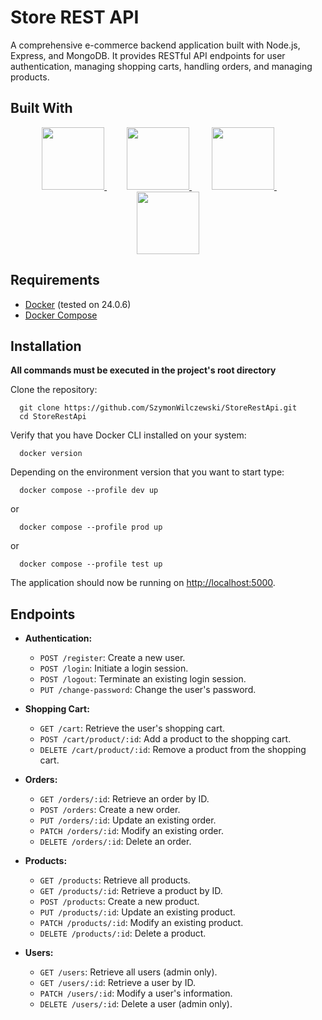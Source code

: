 # Store REST API

A comprehensive e-commerce backend application built with Node.js, Express, and MongoDB. It provides RESTful API endpoints for user authentication, managing shopping carts, handling orders, and managing products.

## Built With

<div align="center">
  <a href="https://expressjs.com/">
    <img src="https://skillicons.dev/icons?i=express" style="width: 100px" />
  </a>  
  <a href="https://nodejs.org/">
    <img src="https://skillicons.dev/icons?i=nodejs" style="width: 100px" />
  </a>  
  <a href="https://www.mongodb.com/">
    <img src="https://skillicons.dev/icons?i=mongo" style="width: 100px" />
  </a>  
  <a href="https://www.docker.com/">
    <img src="https://skillicons.dev/icons?i=docker" style="width: 100px" />
  </a>
</div>

## Requirements

- [Docker](https://docs.docker.com/) (tested on 24.0.6)
- [Docker Compose](https://docs.docker.com/compose/)

## Installation

**All commands must be executed in the project's root directory**

Clone the repository:

```
  git clone https://github.com/SzymonWilczewski/StoreRestApi.git
  cd StoreRestApi
```

Verify that you have Docker CLI installed on your system:

```
  docker version
```

Depending on the environment version that you want to start type:

```
  docker compose --profile dev up
```

or

```
  docker compose --profile prod up
```

or

```
  docker compose --profile test up
```

The application should now be running on [http://localhost:5000](http://localhost:5000).

## Endpoints

- **Authentication:**

  - `POST /register`: Create a new user.
  - `POST /login`: Initiate a login session.
  - `POST /logout`: Terminate an existing login session.
  - `PUT /change-password`: Change the user's password.

- **Shopping Cart:**

  - `GET /cart`: Retrieve the user's shopping cart.
  - `POST /cart/product/:id`: Add a product to the shopping cart.
  - `DELETE /cart/product/:id`: Remove a product from the shopping cart.

- **Orders:**

  - `GET /orders/:id`: Retrieve an order by ID.
  - `POST /orders`: Create a new order.
  - `PUT /orders/:id`: Update an existing order.
  - `PATCH /orders/:id`: Modify an existing order.
  - `DELETE /orders/:id`: Delete an order.

- **Products:**

  - `GET /products`: Retrieve all products.
  - `GET /products/:id`: Retrieve a product by ID.
  - `POST /products`: Create a new product.
  - `PUT /products/:id`: Update an existing product.
  - `PATCH /products/:id`: Modify an existing product.
  - `DELETE /products/:id`: Delete a product.

- **Users:**
  - `GET /users`: Retrieve all users (admin only).
  - `GET /users/:id`: Retrieve a user by ID.
  - `PATCH /users/:id`: Modify a user's information.
  - `DELETE /users/:id`: Delete a user (admin only).
